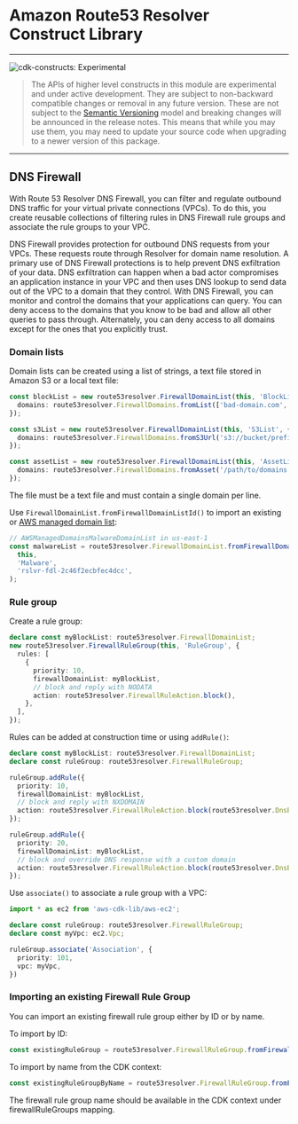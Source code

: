 # Amazon Route53 Resolver Construct Library
<!--BEGIN STABILITY BANNER-->

---

![cdk-constructs: Experimental](https://img.shields.io/badge/cdk--constructs-experimental-important.svg?style=for-the-badge)

> The APIs of higher level constructs in this module are experimental and under active development.
> They are subject to non-backward compatible changes or removal in any future version. These are
> not subject to the [Semantic Versioning](https://semver.org/) model and breaking changes will be
> announced in the release notes. This means that while you may use them, you may need to update
> your source code when upgrading to a newer version of this package.

---

<!--END STABILITY BANNER-->

## DNS Firewall

With Route 53 Resolver DNS Firewall, you can filter and regulate outbound DNS traffic for your
virtual private connections (VPCs). To do this, you create reusable collections of filtering rules
in DNS Firewall rule groups and associate the rule groups to your VPC.

DNS Firewall provides protection for outbound DNS requests from your VPCs. These requests route
through Resolver for domain name resolution. A primary use of DNS Firewall protections is to help
prevent DNS exfiltration of your data. DNS exfiltration can happen when a bad actor compromises
an application instance in your VPC and then uses DNS lookup to send data out of the VPC to a domain
that they control. With DNS Firewall, you can monitor and control the domains that your applications
can query. You can deny access to the domains that you know to be bad and allow all other queries
to pass through. Alternately, you can deny access to all domains except for the ones that you
explicitly trust.

### Domain lists

Domain lists can be created using a list of strings, a text file stored in Amazon S3 or a local
text file:

```ts
const blockList = new route53resolver.FirewallDomainList(this, 'BlockList', {
  domains: route53resolver.FirewallDomains.fromList(['bad-domain.com', 'bot-domain.net']),
});

const s3List = new route53resolver.FirewallDomainList(this, 'S3List', {
  domains: route53resolver.FirewallDomains.fromS3Url('s3://bucket/prefix/object'),
});

const assetList = new route53resolver.FirewallDomainList(this, 'AssetList', {
  domains: route53resolver.FirewallDomains.fromAsset('/path/to/domains.txt'),
});
```

The file must be a text file and must contain a single domain per line.

Use `FirewallDomainList.fromFirewallDomainListId()` to import an existing or [AWS managed domain list](https://docs.aws.amazon.com/Route53/latest/DeveloperGuide/resolver-dns-firewall-managed-domain-lists.html):

```ts
// AWSManagedDomainsMalwareDomainList in us-east-1
const malwareList = route53resolver.FirewallDomainList.fromFirewallDomainListId(
  this,
  'Malware',
  'rslvr-fdl-2c46f2ecbfec4dcc',
);
```

### Rule group

Create a rule group:

```ts
declare const myBlockList: route53resolver.FirewallDomainList;
new route53resolver.FirewallRuleGroup(this, 'RuleGroup', {
  rules: [
    {
      priority: 10,
      firewallDomainList: myBlockList,
      // block and reply with NODATA
      action: route53resolver.FirewallRuleAction.block(),
    },
  ],
});
```

Rules can be added at construction time or using `addRule()`:

```ts
declare const myBlockList: route53resolver.FirewallDomainList;
declare const ruleGroup: route53resolver.FirewallRuleGroup;

ruleGroup.addRule({
  priority: 10,
  firewallDomainList: myBlockList,
  // block and reply with NXDOMAIN
  action: route53resolver.FirewallRuleAction.block(route53resolver.DnsBlockResponse.nxDomain()),
});

ruleGroup.addRule({
  priority: 20,
  firewallDomainList: myBlockList,
  // block and override DNS response with a custom domain
  action: route53resolver.FirewallRuleAction.block(route53resolver.DnsBlockResponse.override('amazon.com')),
});
```

Use `associate()` to associate a rule group with a VPC:

```ts
import * as ec2 from 'aws-cdk-lib/aws-ec2';

declare const ruleGroup: route53resolver.FirewallRuleGroup;
declare const myVpc: ec2.Vpc;

ruleGroup.associate('Association', {
  priority: 101,
  vpc: myVpc,
})
```

### Importing an existing Firewall Rule Group

You can import an existing firewall rule group either by ID or by name.

To import by ID:

```ts
const existingRuleGroup = route53resolver.FirewallRuleGroup.fromFirewallRuleGroupId(this, 'ImportedRuleGroup', 'fwr-123456');
```

To import by name from the CDK context:

```ts
const existingRuleGroupByName = route53resolver.FirewallRuleGroup.fromFirewallRuleGroupName(this, 'ImportedRuleGroup', 'MyFirewallRuleGroup');
```

The firewall rule group name should be available in the CDK context under firewallRuleGroups mapping.
